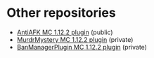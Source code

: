 # Other repositories
* [AntiAFK MC 1.12.2 plugin](https://github.com/MrDzik/AntiAFK) (public)
* [MurdrMystery MC 1.12.2 plugin](https://github.com/MrDzik/MurderMystery) (private)
* [BanManagerPlugin MC 1.12.2 plugin](https://github.com/Dawid-Czyzewski/BanManagerPlugin) (private)
